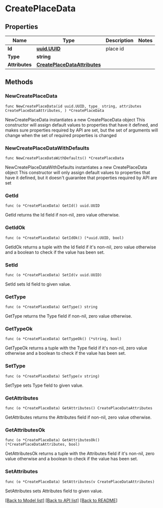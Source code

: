 # CreatePlaceData

## Properties

Name | Type | Description | Notes
------------ | ------------- | ------------- | -------------
**Id** | [**uuid.UUID**](uuid.UUID.md) | place id | 
**Type** | **string** |  | 
**Attributes** | [**CreatePlaceDataAttributes**](CreatePlaceDataAttributes.md) |  | 

## Methods

### NewCreatePlaceData

`func NewCreatePlaceData(id uuid.UUID, type_ string, attributes CreatePlaceDataAttributes, ) *CreatePlaceData`

NewCreatePlaceData instantiates a new CreatePlaceData object
This constructor will assign default values to properties that have it defined,
and makes sure properties required by API are set, but the set of arguments
will change when the set of required properties is changed

### NewCreatePlaceDataWithDefaults

`func NewCreatePlaceDataWithDefaults() *CreatePlaceData`

NewCreatePlaceDataWithDefaults instantiates a new CreatePlaceData object
This constructor will only assign default values to properties that have it defined,
but it doesn't guarantee that properties required by API are set

### GetId

`func (o *CreatePlaceData) GetId() uuid.UUID`

GetId returns the Id field if non-nil, zero value otherwise.

### GetIdOk

`func (o *CreatePlaceData) GetIdOk() (*uuid.UUID, bool)`

GetIdOk returns a tuple with the Id field if it's non-nil, zero value otherwise
and a boolean to check if the value has been set.

### SetId

`func (o *CreatePlaceData) SetId(v uuid.UUID)`

SetId sets Id field to given value.


### GetType

`func (o *CreatePlaceData) GetType() string`

GetType returns the Type field if non-nil, zero value otherwise.

### GetTypeOk

`func (o *CreatePlaceData) GetTypeOk() (*string, bool)`

GetTypeOk returns a tuple with the Type field if it's non-nil, zero value otherwise
and a boolean to check if the value has been set.

### SetType

`func (o *CreatePlaceData) SetType(v string)`

SetType sets Type field to given value.


### GetAttributes

`func (o *CreatePlaceData) GetAttributes() CreatePlaceDataAttributes`

GetAttributes returns the Attributes field if non-nil, zero value otherwise.

### GetAttributesOk

`func (o *CreatePlaceData) GetAttributesOk() (*CreatePlaceDataAttributes, bool)`

GetAttributesOk returns a tuple with the Attributes field if it's non-nil, zero value otherwise
and a boolean to check if the value has been set.

### SetAttributes

`func (o *CreatePlaceData) SetAttributes(v CreatePlaceDataAttributes)`

SetAttributes sets Attributes field to given value.



[[Back to Model list]](../README.md#documentation-for-models) [[Back to API list]](../README.md#documentation-for-api-endpoints) [[Back to README]](../README.md)


